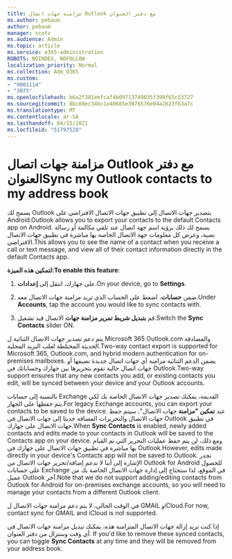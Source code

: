 ```yaml
---
title: مزامنة جهات اتصال Outlook مع دفتر العنوان
ms.author: pebaum
author: pebaum
manager: scotv
ms.audience: Admin
ms.topic: article
ms.service: o365-administration
ROBOTS: NOINDEX, NOFOLLOW
localization_priority: Normal
ms.collection: Adm_O365
ms.custom:
- "9001114"
- "3075"
ms.openlocfilehash: b6a2f381eefcaf4b09713749035f390f65c53727
ms.sourcegitcommit: 8bc60ec34bc1e40685e3976576e04a2623f63a7c
ms.translationtype: MT
ms.contentlocale: ar-SA
ms.lasthandoff: 04/15/2021
ms.locfileid: "51797528"
---
```

# <a name="sync-my-outlook-contacts-to-my-address-book"></a><span data-ttu-id="e1838-102">مزامنة جهات اتصال Outlook مع دفتر العنوان</span><span class="sxs-lookup"><span data-stu-id="e1838-102">Sync my Outlook contacts to my address book</span></span>

<span data-ttu-id="e1838-103">يسمح لك Outlook بتصدير جهات الاتصال إلى تطبيق جهات الاتصال الافتراضي على Android.</span><span class="sxs-lookup"><span data-stu-id="e1838-103">Outlook allows you to export your contacts to the default Contacts app on Android.</span></span> <span data-ttu-id="e1838-104">يسمح لك ذلك برؤية اسم جهة اتصال عند تلقي مكالمة أو رسالة نصية، وعرض كل معلومات جهة الاتصال الخاصة بها مباشرة في تطبيق جهات الاتصال الافتراضي.</span><span class="sxs-lookup"><span data-stu-id="e1838-104">This allows you to see the name of a contact when you receive a call or text message, and view all of their contact information directly in the default Contacts app.</span></span>
 
<span data-ttu-id="e1838-105">**لتمكين هذه الميزة:**</span><span class="sxs-lookup"><span data-stu-id="e1838-105">**To enable this feature**:</span></span>
 
1. <span data-ttu-id="e1838-106">على جهازك، انتقل إلى **إعدادات**.</span><span class="sxs-lookup"><span data-stu-id="e1838-106">On your device, go to **Settings**.</span></span>

2. <span data-ttu-id="e1838-107">ضمن **حسابات**، اضغط على الحساب الذي تريد مزامنة جهات الاتصال معه.</span><span class="sxs-lookup"><span data-stu-id="e1838-107">Under **Accounts**, tap the account you would like to sync contacts with.</span></span>

3. <span data-ttu-id="e1838-108">قم **بتبديل شريط تمرير مزامنة جهات** الاتصال قيد تشغيل.</span><span class="sxs-lookup"><span data-stu-id="e1838-108">Switch the **Sync Contacts** slider ON.</span></span>
 
<span data-ttu-id="e1838-109">يتم دعم تصدير جهات الاتصال الثنائية ل Microsoft 365 Outlook.com والمصادقة الحديثة المختلطة لعلب البريد المحلية.</span><span class="sxs-lookup"><span data-stu-id="e1838-109">Two-way contact export is supported for Microsoft 365, Outlook.com, and hybrid modern authentication for on-premises mailboxes.</span></span> <span data-ttu-id="e1838-110">يضمن الدعم الثنائية مزامنة أي جهات اتصال جديدة تضيفها أو جهات اتصال حالية تقوم بتحريرها بين جهازك وحساباتك في Outlook.</span><span class="sxs-lookup"><span data-stu-id="e1838-110">Two-way support ensures that any new contacts you add, or existing contacts you edit, will be synced between your device and your Outlook accounts.</span></span>
 
<span data-ttu-id="e1838-111">بالنسبة إلى حسابات Exchange القديمة، يمكنك تصدير جهات الاتصال الخاصة بك لكي يتم حفظها على الجهاز.</span><span class="sxs-lookup"><span data-stu-id="e1838-111">For legacy Exchange accounts, you can export your contacts to be saved to the device.</span></span> <span data-ttu-id="e1838-112">عند **تمكين "مزامنة** جهات الاتصال"، سيتم حفظ جهات الاتصال والتحريرات المضافة حديثا إلى جهات الاتصال في Outlook في تطبيق جهات الاتصال على جهازك.</span><span class="sxs-lookup"><span data-stu-id="e1838-112">When **Sync Contacts** is enabled, newly added contacts and edits made to your contacts in Outlook will be saved to the Contacts app on your device.</span></span> <span data-ttu-id="e1838-113">ومع ذلك، لن يتم حفظ عمليات التحرير التي تم القيام بها مباشرة في تطبيق جهات الاتصال على جهازك في Outlook.</span><span class="sxs-lookup"><span data-stu-id="e1838-113">However, edits made directly in your device's Contacts app will not be saved to Outlook.</span></span> <span data-ttu-id="e1838-114">تجدر الإشارة إلى أننا لا ندعم إضافة/تحرير جهات الاتصال من Outlook for Android للحصول على حسابات Exchange في الموقع، لذا ستحتاج إلى إدارة جهات الاتصال الخاصة بك من عميل Outlook آخر.</span><span class="sxs-lookup"><span data-stu-id="e1838-114">Note that we do not support adding/editing contacts from Outlook for Android for on-premises exchange accounts, so you will need to manage your contacts from a different Outlook client.</span></span>
 
<span data-ttu-id="e1838-115">في الوقت الحالي، لا يتم دعم مزامنة جهات الاتصال ل GMAIL وiCloud.</span><span class="sxs-lookup"><span data-stu-id="e1838-115">For now, contact sync for GMAIL and iCloud is not supported.</span></span>
 
<span data-ttu-id="e1838-116">إذا كنت تريد إزالة جهات الاتصال المتزامنة هذه، يمكنك تبديل مزامنة جهات الاتصال في أي وقت وستزال من دفتر العنوان. </span><span class="sxs-lookup"><span data-stu-id="e1838-116">If you'd like to remove these synced contacts, you can toggle **Sync Contacts** at any time and they will be removed from your address book.</span></span>
